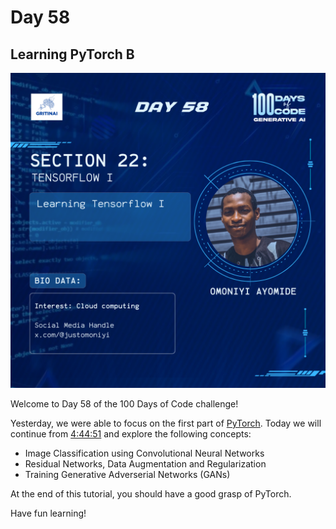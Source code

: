 # Day 58

## Learning PyTorch B

![100 days of code Day 58](../../Images/Day58.png)

Welcome to Day 58 of the 100 Days of Code challenge!


Yesterday, we were able to focus on the first part of [PyTorch](https://www.youtube.com/watch?v=GIsg-ZUy0MY). Today we will continue from [4:44:51](https://www.youtube.com/watch?v=GIsg-ZUy0MY&t=17091s) and explore the following concepts:

* Image Classification using Convolutional Neural Networks  
* Residual Networks, Data Augmentation and Regularization  
* Training Generative Adverserial Networks (GANs)

At the end of this tutorial, you should have a good grasp of PyTorch. 

Have fun learning\!

